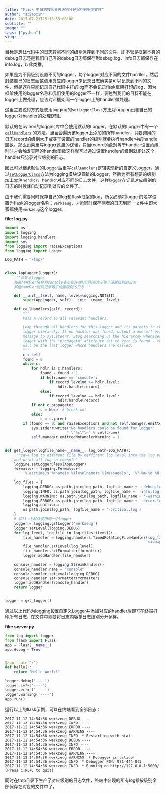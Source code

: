 ```yaml
---
title: "Flask 中日志按照日志级别分开保存到不同文件"
author: "axiaoxin"
date: 2017-07-21T15:15:53+08:00
subtitle: ""
image: ""
tags: ["python"]
slug: ""
---
```


目标是想让代码中的日志按照不同的级别保存到不同的文件，即不管是框架本身的debug日志还是我们自己写的debug日志都保存到debug.log，info日志都保存在info.log，以此类推。

如果是为不同级别设置不同的logger，每个logger对应不同的文件handler，然后封装自己的日志函数调用对应的logger来记录日志确实是可以记录到不同的文件，但是这样只能记录自己代码中打的log而不会记录flask框架打印的log，因为框架使用的logger名称和我们使用的logger不一样，要达到我们的目标不能在logger上做处理，应该对和框架同一个logger上的handler做处理。

这里主要说的方式是使用logging的`setLoggerClass`方法为logging设置自己的logger对handler的处理逻辑。

默认的在python的logging库中会使用默认的Logger，在默认的Logger中有一个 [`callHandlers`](https://github.com/python/cpython/blob/master/Lib/logging/__init__.py#L1523) 的方法，里面会遍历该logger上添加的所有handler，只要调用的日志record的级别大于或等于设置的handler的级别就会执行handler中的handle函数。那么如果重写logger这里的逻辑，只当record的级别等于handler设置的级别时才会触发实际的handle函数这样就可以通过设置handler的级别就能让这个handler只记录对应级别的日志。

因此可以继承默认的Logger后重写`callHandlers`逻辑实现新的自定义Logger，通过[`setLoggerClass`](https://github.com/python/cpython/blob/master/Lib/logging/__init__.py#L1134)方法为logging模块设置新的Logger，然后为所有想要的级别加上文件handler，handler对应不同的日志文件，这样logger在记录对应级别的日志的时候就自动记录到对应的文件了。

由于我们需要同时保存自己的log和flask框架的log，所以必须将logger的名字设置为flask的logger名称：`werkzeug`，才能同时保存两者的日志到同一文件中即大家都使用`werkzeug`这个logger。

**file: log.py**:

```python
import os
import logging
import logging.handlers
import sys
from logging import raiseExceptions
from logging import Logger

LOG_PATH = '/tmp/'


class AppLogger(Logger):
    '''自定义logger
    如果handler名称为console表示在终端打印所有大于等于设置级别的日志
    其他handler则只记录等于设置级别的日志'''

    def __init__(self, name, level=logging.NOTSET):
        super(AppLogger, self).__init__(name, level)

    def callHandlers(self, record):
        """
        Pass a record to all relevant handlers.

        Loop through all handlers for this logger and its parents in the
        logger hierarchy. If no handler was found, output a one-off error
        message to sys.stderr. Stop searching up the hierarchy whenever a
        logger with the "propagate" attribute set to zero is found - that
        will be the last logger whose handlers are called.
        """
        c = self
        found = 0
        while c:
            for hdlr in c.handlers:
                found = found + 1
                if hdlr.name == 'console':
                    if record.levelno >= hdlr.level:
                        hdlr.handle(record)
                else:
                    if record.levelno == hdlr.level:
                        hdlr.handle(record)
            if not c.propagate:
                c = None  # break out
            else:
                c = c.parent
        if (found == 0) and raiseExceptions and not self.manager.emittedNoHandlerWarning:  # noqa
            sys.stderr.write("No handlers could be found for logger"
                            " \"%s\"\n" % self.name)
            self.manager.emittedNoHandlerWarning = 1


def get_logger(logfile_name=__name__, log_path=LOG_PATH):
    '''save log to diffrent file by deffirent log level into the log path
    and print all log in console'''
    logging.setLoggerClass(AppLogger)
    formatter = logging.Formatter(
        '%(asctime)s %(name)s %(levelname)s %(message)s', '%Y-%m-%d %H:%M:%S')

    log_files = {
        logging.DEBUG: os.path.join(log_path, logfile_name + '-debug.log'),
        logging.INFO: os.path.join(log_path, logfile_name + '-info.log'),
        logging.WARNING: os.path.join(log_path, logfile_name + '-warning.log'),
        logging.ERROR: os.path.join(log_path, logfile_name + '-error.log'),
        logging.CRITICAL:
        os.path.join(log_path, logfile_name + '-critical.log')
    }
    # 和flask默认使用同一个logger
    logger = logging.getLogger('werkzeug')
    logger.setLevel(logging.DEBUG)
    for log_level, log_file in log_files.items():
        file_handler = logging.handlers.TimedRotatingFileHandler(log_file,
                                                                'midnight')
        file_handler.setLevel(log_level)
        file_handler.setFormatter(formatter)
        logger.addHandler(file_handler)

    console_handler = logging.StreamHandler()
    console_handler.name = "console"
    console_handler.setLevel(logging.DEBUG)
    console_handler.setFormatter(formatter)
    logger.addHandler(console_handler)
    return logger


logger = get_logger()
```

通过以上代码为logging设置自定义Logger并添加对应的handler后即可在终端打印所有日志，在文件中则是将日志内容按日志级别分开保存。

**file: server.py**

```python
from log import logger
from flask import Flask
app = Flask(__name__)
app.debug = True


@app.route("/")
def hello():
    return "Hello World!"

logger.debug('----')
logger.info('----')
logger.error('----')
logger.warning('----')
app.run()
```

运行以上的flask示例，可以在终端看到全部日志：

```text
2017-11-12 14:54:36 werkzeug DEBUG ----
2017-11-12 14:54:36 werkzeug INFO ----
2017-11-12 14:54:36 werkzeug ERROR ----
2017-11-12 14:54:36 werkzeug WARNING ----
2017-11-12 14:54:36 werkzeug INFO  * Restarting with stat
2017-11-12 14:54:36 werkzeug DEBUG ----
2017-11-12 14:54:36 werkzeug INFO ----
2017-11-12 14:54:36 werkzeug ERROR ----
2017-11-12 14:54:36 werkzeug WARNING ----
2017-11-12 14:54:36 werkzeug WARNING  * Debugger is active!
2017-11-12 14:54:36 werkzeug INFO  * Debugger PIN: 971-444-041
2017-11-12 14:54:36 werkzeug INFO  * Running on http://127.0.0.1:5000/ (Press CTRL+C to quit)
```

同时在tmp目录下生产了对应级别的日志文件，终端中出现的所有log都按级别全部保存在对应的文件中了。

